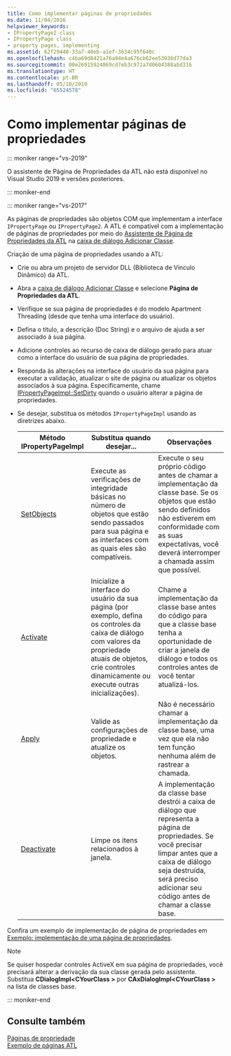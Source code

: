 ```yaml
---
title: Como implementar páginas de propriedades
ms.date: 11/04/2016
helpviewer_keywords:
- IPropertyPage2 class
- IPropertyPage class
- property pages, implementing
ms.assetid: 62f29440-33a7-40eb-a1ef-3634c95f640c
ms.openlocfilehash: c4ba69d8421a76a94e4a676cb62ee53936d77da3
ms.sourcegitcommit: 00e26915924869cd7eb3c971a7d0604388abd316
ms.translationtype: HT
ms.contentlocale: pt-BR
ms.lasthandoff: 05/10/2019
ms.locfileid: "65524578"
---
```

# <a name="implementing-property-pages"></a>Como implementar páginas de propriedades

::: moniker range="vs-2019"

O assistente de Página de Propriedades da ATL não está disponível no Visual Studio 2019 e versões posteriores.

::: moniker-end

::: moniker range="vs-2017"

As páginas de propriedades são objetos COM que implementam a interface `IPropertyPage` ou `IPropertyPage2`. A ATL é compatível com a implementação de páginas de propriedades por meio do [Assistente de Página de Propriedades da ATL](../atl/reference/atl-property-page-wizard.md) na [caixa de diálogo Adicionar Classe](../ide/add-class-dialog-box.md).

Criação de uma página de propriedades usando a ATL:

- Crie ou abra um projeto de servidor DLL (Biblioteca de Vínculo Dinâmico) da ATL.

- Abra a [caixa de diálogo Adicionar Classe](../ide/add-class-dialog-box.md) e selecione **Página de Propriedades da ATL**.

- Verifique se sua página de propriedades é do modelo Apartment Threading (desde que tenha uma interface do usuário).

- Defina o título, a descrição (Doc String) e o arquivo de ajuda a ser associado à sua página.

- Adicione controles ao recurso de caixa de diálogo gerado para atuar como a interface do usuário de sua página de propriedades.

- Responda às alterações na interface do usuário da sua página para executar a validação, atualizar o site de página ou atualizar os objetos associados à sua página. Especificamente, chame [IPropertyPageImpl::SetDirty](../atl/reference/ipropertypageimpl-class.md#setdirty) quando o usuário alterar a página de propriedades.

- Se desejar, substitua os métodos `IPropertyPageImpl` usando as diretrizes abaixo.

   |Método IPropertyPageImpl|Substitua quando desejar...|Observações|
   |------------------------------|----------------------------------|-----------|
   |[SetObjects](../atl/reference/ipropertypageimpl-class.md#setobjects)|Execute as verificações de integridade básicas no número de objetos que estão sendo passados para sua página e as interfaces com as quais eles são compatíveis.|Execute o seu próprio código antes de chamar a implementação da classe base. Se os objetos que estão sendo definidos não estiverem em conformidade com as suas expectativas, você deverá interromper a chamada assim que possível.|
   |[Activate](../atl/reference/ipropertypageimpl-class.md#activate)|Inicialize a interface do usuário da sua página (por exemplo, defina os controles da caixa de diálogo com valores da propriedade atuais de objetos, crie controles dinamicamente ou execute outras inicializações).|Chame a implementação da classe base antes do código para que a classe base tenha a oportunidade de criar a janela de diálogo e todos os controles antes de você tentar atualizá-los.|
   |[Apply](../atl/reference/ipropertypageimpl-class.md#apply)|Valide as configurações de propriedade e atualize os objetos.|Não é necessário chamar a implementação da classe base, uma vez que ela não tem função nenhuma além de rastrear a chamada.|
   |[Deactivate](../atl/reference/ipropertypageimpl-class.md#deactivate)|Limpe os itens relacionados à janela.|A implementação da classe base destrói a caixa de diálogo que representa a página de propriedades. Se você precisar limpar antes que a caixa de diálogo seja destruída, será preciso adicionar seu código antes de chamar a classe base.|

Confira um exemplo de implementação de página de propriedades em [Exemplo: implementação de uma página de propriedades](../atl/example-implementing-a-property-page.md).

> [!NOTE]
> Se quiser hospedar controles ActiveX em sua página de propriedades, você precisará alterar a derivação da sua classe gerada pelo assistente. Substitua **CDialogImpl\<CYourClass >** por **CAxDialogImpl\<CYourClass >** na lista de classes base.

::: moniker-end

## <a name="see-also"></a>Consulte também

[Páginas de propriedade](../atl/atl-com-property-pages.md)<br/>
[Exemplo de páginas ATL](../overview/visual-cpp-samples.md)
